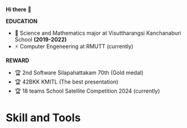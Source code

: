 **Hi there** 👋

**EDUCATION**
- 🌱 Science and Mathematics major at Visuttharangsi Kanchanaburi School **(2019-2022)**
- ⚡ Computer Engeneering at RMUTT (currently)

**REWARD**
- 🏆 2nd Software Silapahattakam 70th (Gold medal)
- 🏆 42BKK KMITL (The best presentation) 
- 🏆 18 teams School Satellite Competition 2024 (currently)

# Skill and Tools

